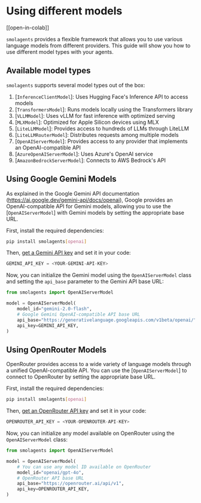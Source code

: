 # Using different models

[[open-in-colab]]

`smolagents` provides a flexible framework that allows you to use various language models from different providers.
This guide will show you how to use different model types with your agents.

## Available model types

`smolagents` supports several model types out of the box:
1. [`InferenceClientModel`]: Uses Hugging Face's Inference API to access models
2. [`TransformersModel`]: Runs models locally using the Transformers library
3. [`VLLMModel`]: Uses vLLM for fast inference with optimized serving
4. [`MLXModel`]: Optimized for Apple Silicon devices using MLX
5. [`LiteLLMModel`]: Provides access to hundreds of LLMs through LiteLLM
6. [`LiteLLMRouterModel`]: Distributes requests among multiple models
7. [`OpenAIServerModel`]: Provides access to any provider that implements an OpenAI-compatible API
8. [`AzureOpenAIServerModel`]: Uses Azure's OpenAI service
9. [`AmazonBedrockServerModel`]: Connects to AWS Bedrock's API

## Using Google Gemini Models

As explained in the Google Gemini API documentation (https://ai.google.dev/gemini-api/docs/openai),
Google provides an OpenAI-compatible API for Gemini models, allowing you to use the [`OpenAIServerModel`]
with Gemini models by setting the appropriate base URL.

First, install the required dependencies:
```bash
pip install smolagents[openai]
```

Then, [get a Gemini API key](https://ai.google.dev/gemini-api/docs/api-key) and set it in your code:
```python
GEMINI_API_KEY = <YOUR-GEMINI-API-KEY>
```

Now, you can initialize the Gemini model using the `OpenAIServerModel` class
and setting the `api_base` parameter to the Gemini API base URL:
```python
from smolagents import OpenAIServerModel

model = OpenAIServerModel(
    model_id="gemini-2.0-flash",
    # Google Gemini OpenAI-compatible API base URL
    api_base="https://generativelanguage.googleapis.com/v1beta/openai/",
    api_key=GEMINI_API_KEY,
)
```

## Using OpenRouter Models

OpenRouter provides access to a wide variety of language models through a unified OpenAI-compatible API.
You can use the [`OpenAIServerModel`] to connect to OpenRouter by setting the appropriate base URL.

First, install the required dependencies:
```bash
pip install smolagents[openai]
```

Then, [get an OpenRouter API key](https://openrouter.ai/keys) and set it in your code:
```python
OPENROUTER_API_KEY = <YOUR-OPENROUTER-API-KEY>
```

Now, you can initialize any model available on OpenRouter using the `OpenAIServerModel` class:
```python
from smolagents import OpenAIServerModel

model = OpenAIServerModel(
    # You can use any model ID available on OpenRouter
    model_id="openai/gpt-4o",
    # OpenRouter API base URL
    api_base="https://openrouter.ai/api/v1",
    api_key=OPENROUTER_API_KEY,
)
```
